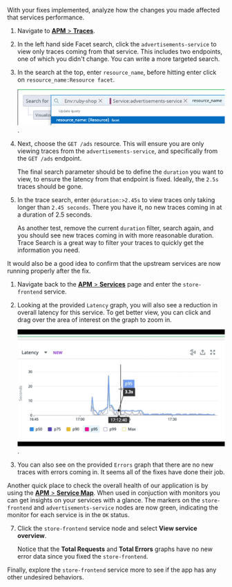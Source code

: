 With your fixes implemented, analyze how the changes you made affected that services performance.

1. Navigate to <a href="https://app.datadoghq.com/apm/traces?query=%40_top_level%3A1%20%20env%3Aintro-apm&cols=core_service%2Ccore_resource_name%2Clog_duration%2Clog_http.method%2Clog_http.status_code&env=intro-apmquery%3D%40_top_level%3A1%20&historicalData=false&messageDisplay=inline&sort=desc&streamTraces=true&start=1642092518176&end=1642093418176&paused=false" target="_datadog">**APM** > **Traces**</a>. 

2. In the left hand side Facet search, click the `advertisements-service` to view only traces coming from that service. This includes two endpoints, one of which you didn't change. You can write a more targeted search.

3. In the search at the top, enter `resource_name`, before hitting enter click on `resource_name:Resource facet`. 

    ![Resource](fixappv3/assets/resource_name.png).

4. Next, choose the `GET /ads` resource. This will ensure you are only viewing traces from the `advertisements-service`, and specifically from the `GET /ads` endpoint. 

    The final search parameter should be to define the `duration` you want to view, to ensure the latency from that endpoint is fixed. Ideally, the `2.5s` traces should be gone.

5. In the trace search, enter `@duration:>2.45s` to view traces only taking longer than `2.45 seconds`. There you have it, no new traces coming in at a duration of 2.5 seconds. 

    As another test, remove the current `duration` filter, search again, and you should see new traces coming in with more reasonable duration. Trace Search is a great way to filter your traces to quickly get the information you need.

It would also be a good idea to confirm that the upstream services are now running properly after the fix.

1. Navigate back to the <a href="https://app.datadoghq.com/apm/services?env=intro-apm" target="_datadog">**APM** > **Services**</a> page and enter the `store-frontend` service. 

1. Looking at the provided `Latency` graph, you will also see a reduction in overall latency for this service. To get better view, you can click and drag over the area of interest on the graph to zoom in. 

    ![Latency Fix](fixappv3/assets/fixed-latency-zoom.gif).

1. You can also see on the provided `Errors` graph that there are no new traces with errors coming in. It seems all of the fixes have done their job.

Another quick place to check the overall health of our application is by using the <a href="https://app.datadoghq.com/apm/map" target="_datadog">**APM** > **Service Map**</a>. When used in conjuction with monitors you can get insights on your services with a glance. The markers on the `store-frontend` and `advertisements-service` nodes are now green, indicating the monitor for each service is in the `OK` status.

7. Click the `store-frontend` service node and select **View service overview**. 

    Notice that the **Total Requests** and **Total Errors** graphs have no new error data since you fixed the `store-frontend`.

Finally, explore the `store-frontend` service more to see if the app has any other undesired behaviors.